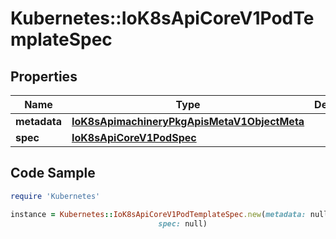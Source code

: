 # Kubernetes::IoK8sApiCoreV1PodTemplateSpec

## Properties

Name | Type | Description | Notes
------------ | ------------- | ------------- | -------------
**metadata** | [**IoK8sApimachineryPkgApisMetaV1ObjectMeta**](IoK8sApimachineryPkgApisMetaV1ObjectMeta.md) |  | [optional] 
**spec** | [**IoK8sApiCoreV1PodSpec**](IoK8sApiCoreV1PodSpec.md) |  | [optional] 

## Code Sample

```ruby
require 'Kubernetes'

instance = Kubernetes::IoK8sApiCoreV1PodTemplateSpec.new(metadata: null,
                                 spec: null)
```


